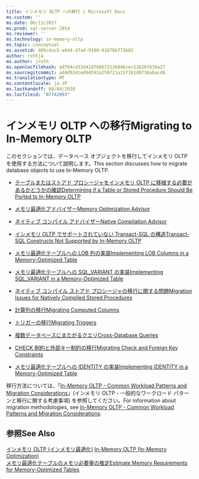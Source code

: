 ```yaml
---
title: インメモリ OLTP への移行 | Microsoft Docs
ms.custom: ''
ms.date: 06/13/2017
ms.prod: sql-server-2014
ms.reviewer: ''
ms.technology: in-memory-oltp
ms.topic: conceptual
ms.assetid: 405cdac5-a0d4-47a4-9180-82876b773b82
author: rothja
ms.author: jroth
ms.openlocfilehash: ed764ce52d41d76667213b846cec51b26f634a27
ms.sourcegitcommit: ad4d92dce894592a259721a1571b1d8736abacdb
ms.translationtype: MT
ms.contentlocale: ja-JP
ms.lasthandoff: 08/04/2020
ms.locfileid: "87742093"
---
```

# <a name="migrating-to-in-memory-oltp"></a><span data-ttu-id="3abe6-102">インメモリ OLTP への移行</span><span class="sxs-lookup"><span data-stu-id="3abe6-102">Migrating to In-Memory OLTP</span></span>
  <span data-ttu-id="3abe6-103">このセクションでは、データベース オブジェクトを移行してインメモリ OLTP を使用する方法について説明します。</span><span class="sxs-lookup"><span data-stu-id="3abe6-103">This section discusses how to migrate database objects to use In-Memory OLTP.</span></span>  
  
-   [<span data-ttu-id="3abe6-104">テーブルまたはストアド プロシージャをインメモリ OLTP に移植する必要があるかどうかの確認</span><span class="sxs-lookup"><span data-stu-id="3abe6-104">Determining if a Table or Stored Procedure Should Be Ported to In-Memory OLTP</span></span>](determining-if-a-table-or-stored-procedure-should-be-ported-to-in-memory-oltp.md)  
  
-   [<span data-ttu-id="3abe6-105">メモリ最適化アドバイザー</span><span class="sxs-lookup"><span data-stu-id="3abe6-105">Memory Optimization Advisor</span></span>](memory-optimization-advisor.md)  
  
-   [<span data-ttu-id="3abe6-106">ネイティブ コンパイル アドバイザー</span><span class="sxs-lookup"><span data-stu-id="3abe6-106">Native Compilation Advisor</span></span>](native-compilation-advisor.md)  
  
-   [<span data-ttu-id="3abe6-107">インメモリ OLTP でサポートされていない Transact-SQL の構造</span><span class="sxs-lookup"><span data-stu-id="3abe6-107">Transact-SQL Constructs Not Supported by In-Memory OLTP</span></span>](transact-sql-constructs-not-supported-by-in-memory-oltp.md)  
  
-   [<span data-ttu-id="3abe6-108">メモリ最適化テーブルへの LOB 列の実装</span><span class="sxs-lookup"><span data-stu-id="3abe6-108">Implementing LOB Columns in a Memory-Optimized Table</span></span>](../../database-engine/implementing-lob-columns-in-a-memory-optimized-table.md)  
  
-   [<span data-ttu-id="3abe6-109">メモリ最適化テーブルへの SQL_VARIANT の実装</span><span class="sxs-lookup"><span data-stu-id="3abe6-109">Implementing SQL_VARIANT in a Memory-Optimized Table</span></span>](implementing-sql-variant-in-a-memory-optimized-table.md)  
  
-   [<span data-ttu-id="3abe6-110">ネイティブ コンパイル ストアド プロシージャの移行に関する問題</span><span class="sxs-lookup"><span data-stu-id="3abe6-110">Migration Issues for Natively Compiled Stored Procedures</span></span>](migration-issues-for-natively-compiled-stored-procedures.md)  
  
-   [<span data-ttu-id="3abe6-111">計算列の移行</span><span class="sxs-lookup"><span data-stu-id="3abe6-111">Migrating Computed Columns</span></span>](migrating-computed-columns.md)  
  
-   [<span data-ttu-id="3abe6-112">トリガーの移行</span><span class="sxs-lookup"><span data-stu-id="3abe6-112">Migrating Triggers</span></span>](migrating-triggers.md)  
  
-   [<span data-ttu-id="3abe6-113">複数データベースにまたがるクエリ</span><span class="sxs-lookup"><span data-stu-id="3abe6-113">Cross-Database Queries</span></span>](cross-database-queries.md)  
  
-   [<span data-ttu-id="3abe6-114">CHECK 制約と外部キー制約の移行</span><span class="sxs-lookup"><span data-stu-id="3abe6-114">Migrating Check and Foreign Key Constraints</span></span>](../../database-engine/migrating-check-and-foreign-key-constraints.md)  
  
-   [<span data-ttu-id="3abe6-115">メモリ最適化テーブルへの IDENTITY の実装</span><span class="sxs-lookup"><span data-stu-id="3abe6-115">Implementing IDENTITY in a Memory-Optimized Table</span></span>](implementing-identity-in-a-memory-optimized-table.md)  
  
 <span data-ttu-id="3abe6-116">移行方法については、「[In-Memory OLTP - Common Workload Patterns and Migration Considerations](https://msdn.microsoft.com/library/dn673538.aspx)」(インメモリ OLTP - 一般的なワークロード パターンと移行に関する考慮事項) を参照してください。</span><span class="sxs-lookup"><span data-stu-id="3abe6-116">For information about migration methodologies, see [In-Memory OLTP - Common Workload Patterns and Migration Considerations](https://msdn.microsoft.com/library/dn673538.aspx).</span></span>  
  
## <a name="see-also"></a><span data-ttu-id="3abe6-117">参照</span><span class="sxs-lookup"><span data-stu-id="3abe6-117">See Also</span></span>  
 <span data-ttu-id="3abe6-118">[インメモリ OLTP &#40;インメモリ最適化&#41;](in-memory-oltp-in-memory-optimization.md) </span><span class="sxs-lookup"><span data-stu-id="3abe6-118">[In-Memory OLTP &#40;In-Memory Optimization&#41;](in-memory-oltp-in-memory-optimization.md) </span></span>  
 [<span data-ttu-id="3abe6-119">メモリ最適化テーブルのメモリ必要量の推定</span><span class="sxs-lookup"><span data-stu-id="3abe6-119">Estimate Memory Requirements for Memory-Optimized Tables</span></span>](memory-optimized-tables.md)  
  
  

